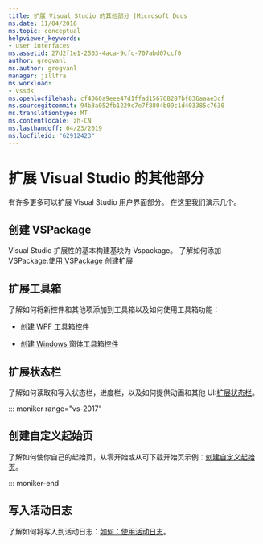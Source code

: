 ```yaml
---
title: 扩展 Visual Studio 的其他部分 |Microsoft Docs
ms.date: 11/04/2016
ms.topic: conceptual
helpviewer_keywords:
- user interfaces
ms.assetid: 27d2f1e1-2503-4aca-9cfc-707abd07ccf0
author: gregvanl
ms.author: gregvanl
manager: jillfra
ms.workload:
- vssdk
ms.openlocfilehash: cf4066a9eee47d1ffad156768287bf036aaae3cf
ms.sourcegitcommit: 94b3a052fb1229c7e7f8804b09c1d403385c7630
ms.translationtype: MT
ms.contentlocale: zh-CN
ms.lasthandoff: 04/23/2019
ms.locfileid: "62912423"
---
```

# <a name="extend-other-parts-of-visual-studio"></a>扩展 Visual Studio 的其他部分

有许多更多可以扩展 Visual Studio 用户界面部分。 在这里我们演示几个。

## <a name="create-a-vspackage"></a>创建 VSPackage

Visual Studio 扩展性的基本构建基块为 Vspackage。  了解如何添加 VSPackage:[使用 VSPackage 创建扩展](../extensibility/creating-an-extension-with-a-vspackage.md)

## <a name="extend-the-toolbox"></a>扩展工具箱

了解如何将新控件和其他项添加到工具箱以及如何使用工具箱功能：

- [创建 WPF 工具箱控件](../extensibility/creating-a-wpf-toolbox-control.md)

- [创建 Windows 窗体工具箱控件](../extensibility/creating-a-windows-forms-toolbox-control.md)

## <a name="extend-the-status-bar"></a>扩展状态栏

了解如何读取和写入状态栏，进度栏，以及如何提供动画和其他 UI:[扩展状态栏](../extensibility/extending-the-status-bar.md)。

::: moniker range="vs-2017"

## <a name="create-custom-start-pages"></a>创建自定义起始页

了解如何使你自己的起始页，从零开始或从可下载开始页示例：[创建自定义起始页](../extensibility/creating-a-custom-start-page.md)。

::: moniker-end

## <a name="write-to-the-activity-log"></a>写入活动日志

了解如何将写入到活动日志：[如何：使用活动日志](../extensibility/how-to-use-the-activity-log.md)。
